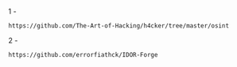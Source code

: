 1 -

    https://github.com/The-Art-of-Hacking/h4cker/tree/master/osint

2 - 

    https://github.com/errorfiathck/IDOR-Forge
